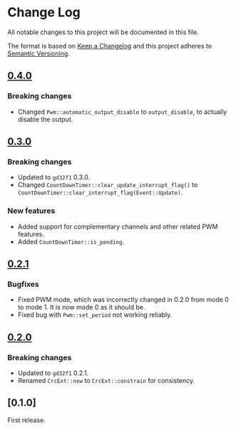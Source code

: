 # Change Log

All notable changes to this project will be documented in this file.

The format is based on [Keep a Changelog](http://keepachangelog.com/)
and this project adheres to [Semantic Versioning](http://semver.org/).

## [0.4.0]

### Breaking changes

- Changed `Pwm::automatic_output_disable` to `output_disable`, to actually disable the output.

## [0.3.0]

### Breaking changes

- Updated to `gd32f1` 0.3.0.
- Changed `CountDownTimer::clear_update_interrupt_flag()` to `CountDownTimer::clear_interrupt_flag(Event::Update)`.

### New features

- Added support for complementary channels and other related PWM features.
- Added `CountDownTimer::is_pending`.

## [0.2.1]

### Bugfixes

- Fixed PWM mode, which was incorrectly changed in 0.2.0 from mode 0 to mode 1. It is now mode 0 as
  it should be.
- Fixed bug with `Pwm::set_period` not working reliably.

## [0.2.0]

### Breaking changes

- Updated to `gd32f1` 0.2.1.
- Renamed `CrcExt::new` to `CrcExt::constrain` for consistency.

## [0.1.0]

First release.

[unreleased]: https://github.com/qwandor/gd32f1x0-hal/compare/0.4.0...HEAD
[0.2.0]: https://github.com/qwandor/gd32f1x0-hal/compare/0.1.0...0.2.0
[0.2.1]: https://github.com/qwandor/gd32f1x0-hal/compare/0.2.0...0.2.1
[0.3.0]: https://github.com/qwandor/gd32f1x0-hal/compare/0.2.1...0.3.0
[0.4.0]: https://github.com/qwandor/gd32f1x0-hal/compare/0.3.0...0.4.0
